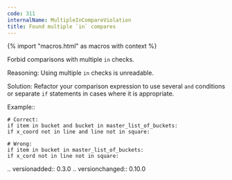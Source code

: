 ```yaml
---
code: 311
internalName: MultipleInCompareViolation
title: Found multiple `in` compares
---
```


{% import "macros.html" as macros with context %}

Forbid comparisons with multiple `in` checks.

Reasoning: Using multiple `in` checks is unreadable.

Solution: Refactor your comparison expression to use several `and`
conditions or separate `if` statements in cases where it is appropriate.

Example::

    # Correct:
    if item in bucket and bucket in master_list_of_buckets:
    if x_coord not in line and line not in square:
    
    # Wrong:
    if item in bucket in master_list_of_buckets:
    if x_cord not in line not in square:

.. versionadded:: 0.3.0 .. versionchanged:: 0.10.0